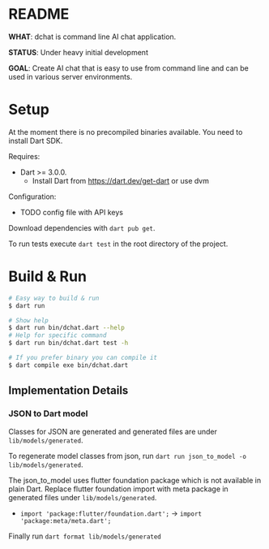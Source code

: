 README
======

**WHAT**: dchat is command line AI chat application.

**STATUS**: Under heavy initial development

**GOAL**: Create AI chat that is easy to use from command line and can be used in various server
environments.

# Setup

At the moment there is no precompiled binaries available. You need to install Dart SDK.

Requires:
* Dart >= 3.0.0.
  * Install Dart from https://dart.dev/get-dart or use dvm

Configuration:
* TODO config file with API keys

Download dependencies with `dart pub get`.
 
To run tests execute `dart test` in the root directory of the project.

# Build & Run

```bash
# Easy way to build & run
$ dart run

# Show help
$ dart run bin/dchat.dart --help
# Help for specific command
$ dart run bin/dchat.dart test -h

# If you prefer binary you can compile it
$ dart compile exe bin/dchat.dart
```

## Implementation Details

### JSON to Dart model

Classes for JSON are generated and generated files are under `lib/models/generated`.

To regenerate model classes from json, run
`dart run json_to_model -o lib/models/generated`.

The json_to_model uses flutter foundation package which is not available in plain Dart.
Replace flutter foundation import with meta package in generated files under `lib/models/generated`.
 * `import 'package:flutter/foundation.dart';` -> `import 'package:meta/meta.dart';`

Finally run `dart format lib/models/generated`
